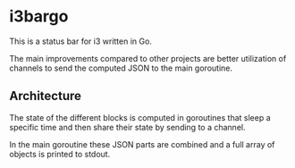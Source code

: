 # i3bargo

This is a status bar for i3 written in Go.

The main improvements compared to other projects are
better utilization of channels to send the computed JSON to
the main goroutine.

## Architecture

The state of the different blocks is computed in goroutines that sleep
a specific time and then share their state by sending to a channel.

In the main goroutine these JSON parts are combined and a full array
of objects is printed to stdout.